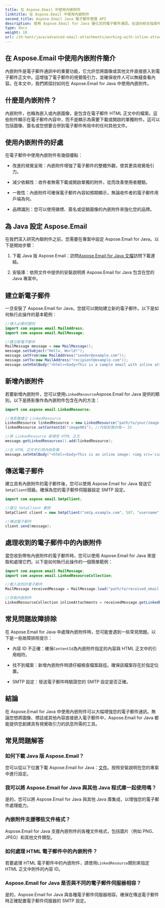 ```yaml
---
title: 在 Aspose.Email 中使用內嵌附件
linktitle: 在 Aspose.Email 中使用內嵌附件
second_title: Aspose.Email Java 電子郵件管理 API
description: 使用 Aspose.Email for Java 優化您的電子郵件通訊。在這份綜合指南中學習如何使用內嵌附件。
type: docs
weight: 10
url: /zh-hant/java/advanced-email-attachments/working-with-inline-attachments/
---
```


## 在 Aspose.Email 中使用內嵌附件簡介

內嵌附件是電子郵件通訊中的重要功能，它允許您將圖像或其他文件直接嵌入到電子郵件正文中。這增強了電子郵件的視覺吸引力，並確保收件人可以無縫查看內容。在本文中，我們將探討如何在 Aspose.Email for Java 中使用內嵌附件。

## 什麼是內嵌附件？

內嵌附件，也稱為嵌入或內嵌圖像，是包含在電子郵件 HTML 正文中的檔案。這些附件顯示在電子郵件內容中，而不是顯示為需要下載或開啟的單獨附件。這可以包括圖像、簽名或您想要合併到電子郵件佈局中的任何其他文件。

## 使用內嵌附件的好處

在電子郵件中使用內嵌附件有幾個優點：

- 改進的視覺呈現：內嵌附件增強了電子郵件的整體外觀，使其更具視覺吸引力。

- 減少依賴性：收件者無需下載或開啟單獨的附件，從而改善使用者體驗。

- 一致性：內嵌附件可確保電子郵件內容如預期顯示，無論收件者的電子郵件用戶端為何。

- 品牌識別：您可以使用徽標、簽名或促銷圖像的內嵌附件來強化您的品牌。

## 為 Java 設定 Aspose.Email

在我們深入研究內聯附件之前，您需要在專案中設定 Aspose.Email for Java。以下是開始步驟：

1. 下載 Java 版 Aspose.Email：訪問[Aspose.Email for Java 文檔](https://reference.aspose.com/email/java/)訪問下載連結。

2. 安裝庫：依照文件中提供的安裝說明將 Aspose.Email for Java 包含在您的 Java 專案中。

## 建立新電子郵件

一旦安裝了 Aspose.Email for Java，您就可以開始建立新的電子郵件。以下是如何執行此操作的基本範例：

```java
//導入必要的類別
import com.aspose.email.MailAddress;
import com.aspose.email.MailMessage;

//建立新電子郵件
MailMessage message = new MailMessage();
message.setSubject("Hello, World!");
message.setFrom(new MailAddress("sender@example.com"));
message.setTo(new MailAddress("recipient@example.com"));
message.setHtmlBody("<html><body>This is a sample email with inline attachments.</body></html>");
```

## 新增內嵌附件

若要新增內嵌附件，您可以使用`LinkedResource`Aspose.Email for Java 提供的類別。以下是將影像作為內嵌附件包含在內的方法：

```java
import com.aspose.email.LinkedResource;

//為影像建立 LinkedResource
LinkedResource linkedResource = new LinkedResource("path/to/your/image.png");
linkedResource.setContentId("image001"); //內嵌影像的唯一 ID

//將 LinkedResource 新增至 HTML 正文
message.getLinkedResources().add(linkedResource);

//在 HTML 正文中引用內嵌影像
message.setHtmlBody("<html><body>This is an inline image: <img src='cid:image001'></body></html>");
```

## 傳送電子郵件

建立具有內嵌附件的電子郵件後，您可以使用 Aspose.Email for Java 發送它`SmtpClient`班級。確保為您的電子郵件伺服器設定 SMTP 設定。

```java
import com.aspose.email.SmtpClient;

//建立 SmtpClient 實例
SmtpClient client = new SmtpClient("smtp.example.com", 587, "username", "password");

//傳送電子郵件
client.send(message);
```

## 處理收到的電子郵件中的內嵌附件

當您收到帶有內嵌附件的電子郵件時，您可以使用 Aspose.Email for Java 來提取和處理它們。以下是如何執行此操作的一個簡單範例：

```java
import com.aspose.email.MailMessage;
import com.aspose.email.LinkedResourceCollection;

//載入收到的電子郵件
MailMessage receivedMessage = MailMessage.load("path/to/received_email.eml");

//存取內嵌附件
LinkedResourceCollection inlineAttachments = receivedMessage.getLinkedResources();
```

## 常見問題故障排除

在 Aspose.Email for Java 中處理內嵌附件時，您可能會遇到一些常見問題。以下是一些故障排除提示：

- 內容 ID 不正確：確保`ContentId`為內嵌附件指定的內容與 HTML 正文中的引用相符。

- 找不到檔案：新增內嵌附件時請仔細檢查檔案路徑。確保該檔案存在於指定位置。

- SMTP 設定：發送電子郵件時驗證您的 SMTP 設定是否正確。

## 結論

在 Aspose.Email for Java 中使用內嵌附件可以大幅增強您的電子郵件通訊。無論您想將圖像、標誌或其他內容直接嵌入電子郵件中，Aspose.Email for Java 都能提供您創建具有視覺吸引力的訊息所需的工具。

## 常見問題解答

### 如何下載 Java 版 Aspose.Email？

您可以從以下位置下載 Aspose.Email for Java：[文件](https://reference.aspose.com/email/java/)。按照安裝說明在您的專案中進行設定。

### 我可以將 Aspose.Email for Java 與其他 Java 程式庫一起使用嗎？

是的，您可以將 Aspose.Email for Java 與其他 Java 庫集成，以增強您的電子郵件處理能力。

### 內嵌附件支援哪些文件格式？

Aspose.Email for Java 支援內嵌附件的各種文件格式，包括圖片（例如 PNG、JPEG）和其他文件類型。

### 如何處理 HTML 電子郵件中的內嵌附件？

若要處理 HTML 電子郵件中的內嵌附件，請使用`LinkedResource`類別來指定 HTML 正文中附件的內容 ID。

### Aspose.Email for Java 是否與不同的電子郵件伺服器相容？

是的，Aspose.Email for Java 與各種電子郵件伺服器相容。確保在傳送電子郵件時正確配置電子郵件伺服器的 SMTP 設定。